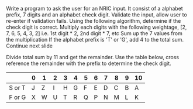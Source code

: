 Write a program to ask the user for an NRIC input.
It consist of a alphabet prefix, 7 digits and an alphabet check digit.
Validate the input, allow user to re-enter if validation fails.
Using the following algorithm, determine if the check digit is correct.
Multiply each digits with the following weightage, [2, 7, 6, 5, 4, 3, 2]
i.e. 1st digit * 2, 2nd digit * 7, etc
Sum up the 7 values from the multiplication
If the alphabet prefix is 'T' or 'G', add 4 to the total sum.
Continue next slide

Divide total sum by 11 and get the remainder.
Use the table below, cross reference the remainder with the prefix to determine the check digit.

|      | 0 | 1 | 2 | 3 | 4 | 5 | 6 | 7 | 8 | 9 | 10 |
|------|---|---|---|---|---|---|---|---|---|---|----|
|S or T| J | Z | I | H | G | F | E | D | C | B | A  |
|F or G| X | W | U | T | R | Q | P | N | M | L | K  |
